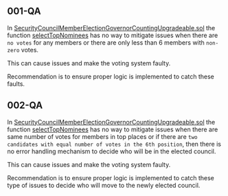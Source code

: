 ## 001-QA 

In [SecurityCouncilMemberElectionGovernorCountingUpgradeable.sol](https://github.com/ArbitrumFoundation/governance/blob/c18de53820c505fc459f766c1b224810eaeaabc5/src/security-council-mgmt/governors/modules/SecurityCouncilMemberElectionGovernorCountingUpgradeable.sol) the function [selectTopNominees](https://github.com/ArbitrumFoundation/governance/blob/c18de53820c505fc459f766c1b224810eaeaabc5/src/security-council-mgmt/governors/modules/SecurityCouncilMemberElectionGovernorCountingUpgradeable.sol#L191C4-L212C10) has no way to mitigate issues when there are `no votes` for any members or there are only less than 6 members with `non-zero` votes.

This can cause issues and make the voting system faulty. 

Recommendation is to ensure proper logic is implemented to catch these faults.

## 002-QA

In [SecurityCouncilMemberElectionGovernorCountingUpgradeable.sol](https://github.com/ArbitrumFoundation/governance/blob/c18de53820c505fc459f766c1b224810eaeaabc5/src/security-council-mgmt/governors/modules/SecurityCouncilMemberElectionGovernorCountingUpgradeable.sol) the function [selectTopNominees](https://github.com/ArbitrumFoundation/governance/blob/c18de53820c505fc459f766c1b224810eaeaabc5/src/security-council-mgmt/governors/modules/SecurityCouncilMemberElectionGovernorCountingUpgradeable.sol#L191C4-L212C10) has no way to mitigate issues when there are same number of votes for members in top places or if there are `two candidates with equal number of votes in the 6th position`, then there is no error handling mechanism to decide who will be in the elected council.

This can cause issues and make the voting system faulty. 

Recommendation is to ensure proper logic is implemented to catch these type of issues to decide who will move to the newly elected council.

